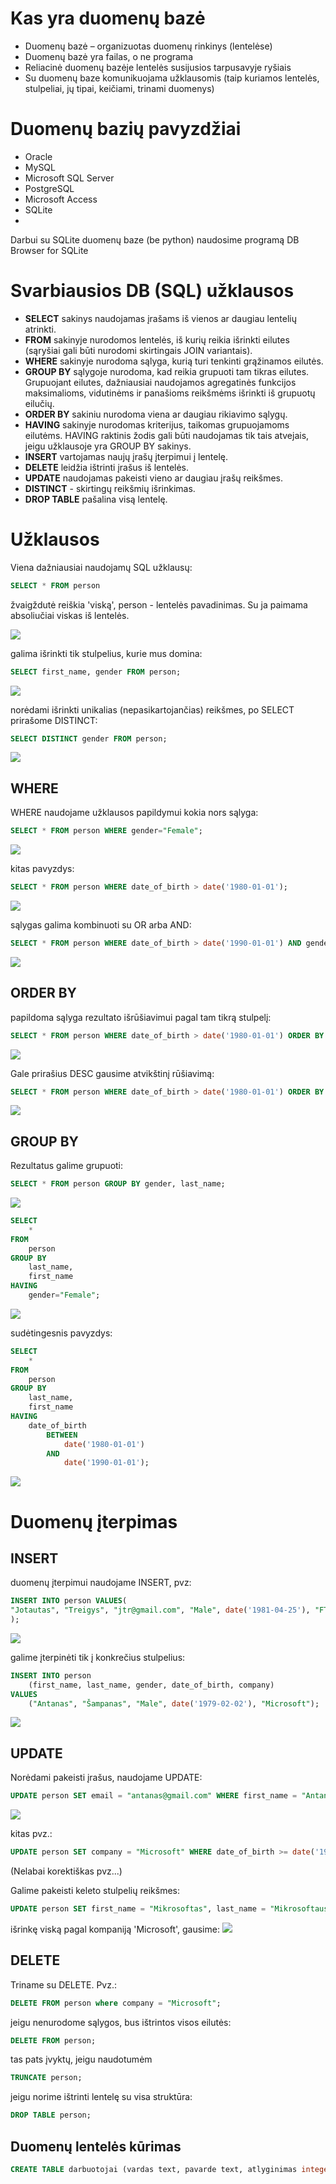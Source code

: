 # Kas yra duomenų bazė
* Duomenų bazė – organizuotas duomenų rinkinys (lentelėse)
* Duomenų bazė yra failas, o ne programa
* Reliacinė duomenų bazėje lentelės susijusios tarpusavyje ryšiais
* Su duomenų baze komunikuojama užklausomis (taip kuriamos lentelės, stulpeliai, jų tipai, keičiami, trinami duomenys)
# Duomenų bazių pavyzdžiai
* Oracle
* MySQL
* Microsoft SQL Server
* PostgreSQL
* Microsoft Access
* SQLite
* 
Darbui su SQLite duomenų baze (be python) naudosime programą DB Browser for SQLite

# Svarbiausios DB (SQL) užklausos
* **SELECT** sakinys naudojamas įrašams iš vienos ar daugiau lentelių atrinkti.
* **FROM** sakinyje nurodomos lentelės, iš kurių reikia išrinkti eilutes (sąryšiai gali būti nurodomi skirtingais JOIN variantais).
* **WHERE** sakinyje nurodoma sąlyga, kurią turi tenkinti grąžinamos eilutės.
* **GROUP BY** sąlygoje nurodoma, kad reikia grupuoti tam tikras eilutes. Grupuojant eilutes, dažniausiai naudojamos agregatinės funkcijos maksimalioms, vidutinėms ir panašioms reikšmėms išrinkti iš grupuotų eilučių.
* **ORDER BY** sakiniu nurodoma viena ar daugiau rikiavimo sąlygų.
* **HAVING** sakinyje nurodomas kriterijus, taikomas grupuojamoms eilutėms. HAVING raktinis žodis gali būti naudojamas tik tais atvejais, jeigu užklausoje yra GROUP BY sakinys.
* **INSERT** vartojamas naujų įrašų įterpimui į lentelę.
* **DELETE** leidžia ištrinti įrašus iš lentelės.
* **UPDATE** naudojamas pakeisti vieno ar daugiau įrašų reikšmes.
* **DISTINCT** - skirtingų reikšmių išrinkimas.
* **DROP TABLE** pašalina visą lentelę.

# Užklausos

Viena dažniausiai naudojamų SQL užklausų:

```sql
SELECT * FROM person
```
žvaigždutė reiškia 'viską', person - lentelės pavadinimas. Su ja paimama absoliučiai viskas iš lentelės.

![](select_all.png)

galima išrinkti tik stulpelius, kurie mus domina:
```sql
SELECT first_name, gender FROM person;
```

![](select_name_gender.png)

norėdami išrinkti unikalias (nepasikartojančias) reikšmes, po SELECT prirašome DISTINCT:

```sql
SELECT DISTINCT gender FROM person;
```
![](select_distinct_gender.png)

## WHERE

WHERE naudojame užklausos papildymui kokia nors sąlyga:
```sql
SELECT * FROM person WHERE gender="Female";
``` 
![](where_female.png)

kitas pavyzdys:
```sql
SELECT * FROM person WHERE date_of_birth > date('1980-01-01');
```
![](select_where_date.png)

sąlygas galima kombinuoti su OR arba AND:
```sql
SELECT * FROM person WHERE date_of_birth > date('1990-01-01') AND gender="Female";
```
![](young_female.png)

## ORDER BY

papildoma sąlyga rezultato išrūšiavimui pagal tam tikrą stulpelį:
```sql
SELECT * FROM person WHERE date_of_birth > date('1980-01-01') ORDER BY company;
```
![](order_by.png)

Gale prirašius DESC gausime atvikštinį rūšiavimą:
```sql
SELECT * FROM person WHERE date_of_birth > date('1980-01-01') ORDER BY company DESC;
```
![](order_by_desc.png)

## GROUP BY

Rezultatus galime grupuoti:

```sql
SELECT * FROM person GROUP BY gender, last_name;
```

![](group_by.png)

```sql
SELECT
	*
FROM
	person
GROUP BY
	last_name,
	first_name	
HAVING
	gender="Female";
```

![](having1.png)

sudėtingesnis pavyzdys:

```sql
SELECT
	*
FROM
	person
GROUP BY
	last_name,
	first_name	
HAVING
	date_of_birth 
		BETWEEN 
			date('1980-01-01') 
		AND 
			date('1990-01-01');
```
![](having2.png)

# Duomenų įterpimas
## INSERT

duomenų įterpimui naudojame INSERT, pvz:
```sql
INSERT INTO person VALUES(
"Jotautas", "Treigys", "jtr@gmail.com", "Male", date('1981-04-25'), "FTMC"
);
```
![](insert1.png)

galime įterpinėti tik į konkrečius stulpelius:
```sql
INSERT INTO person 
	(first_name, last_name, gender, date_of_birth, company)
VALUES
	("Antanas", "Šampanas", "Male", date('1979-02-02'), "Microsoft");
```

![](insert2.png)

## UPDATE

Norėdami pakeisti įrašus, naudojame UPDATE:
```sql
UPDATE person SET email = "antanas@gmail.com" WHERE first_name = "Antanas";
```

![](update1.png)

kitas pvz.:
```sql
UPDATE person SET company = "Microsoft" WHERE date_of_birth >= date('1990-01-01') AND gender = "Female";
```
(Nelabai korektiškas pvz...)

Galime pakeisti keleto stulpelių reikšmes:
```sql
UPDATE person SET first_name = "Mikrosoftas", last_name = "Mikrosoftauskas" WHERE company = "Microsoft";	
```

išrinkę viską pagal kompaniją 'Microsoft', gausime:
![](update2.png)

## DELETE

Triname su DELETE. Pvz.:
```sql
DELETE FROM person where company = "Microsoft";
```

jeigu nenurodome sąlygos, bus ištrintos visos eilutės:
```sql
DELETE FROM person;
```

tas pats įvyktų, jeigu naudotumėm 
```sql
TRUNCATE person;
```

jeigu norime ištrinti lentelę su visa struktūra:
```sql
DROP TABLE person;
```

## Duomenų lentelės kūrimas
```sql
CREATE TABLE darbuotojai (vardas text, pavarde text, atlyginimas integer)
```
